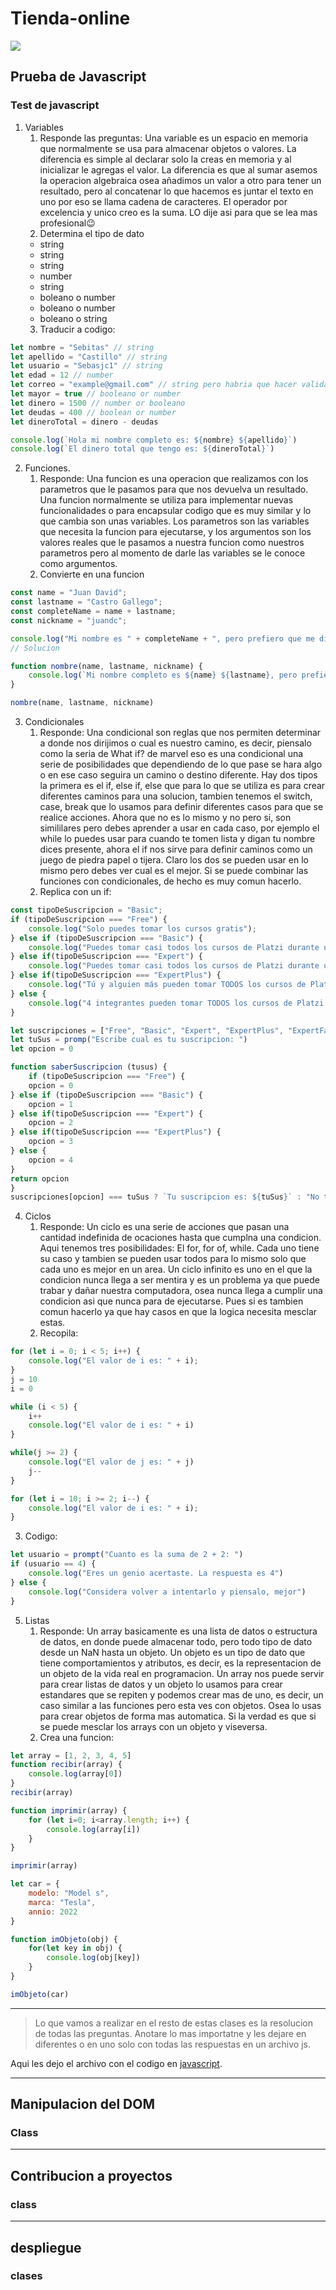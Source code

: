 # Tienda-online

![](https://static.platzi.com/cdn-cgi/image/width=480,quality=50,format=auto/media/achievements/practico-javascript_badge-fb533fa5-73c8-4f75-9d81-0294d9013ab5.png)

## Prueba de Javascript

### Test de javascript

1. Variables
   1. Responde las preguntas:
        Una variable es un espacio en memoria que normalmente se usa para almacenar objetos o valores.
        La diferencia es simple al declarar solo la creas en memoria y al inicializar le agregas el valor.
        La diferencia es que al sumar asemos la operacion algebraica osea añadimos un valor a otro para tener un resultado, pero al concatenar lo que hacemos es juntar el texto en uno por eso se llama cadena de caracteres.
        El operador por excelencia y unico creo es la suma. LO dije asi para que se lea mas profesional😉
   2. Determina el tipo de dato
     - string
     - string
     - string
     - number
     - string
     - boleano o number
     - boleano o number
     - boleano o string
   3. Traducir a codigo:
```javascript
let nombre = "Sebitas" // string
let apellido = "Castillo" // string
let usuario = "Sebasjc1" // string
let edad = 12 // number
let correo = "example@gmail.com" // string pero habria que hacer validaciones para que se verifique que es un correo
let mayor = true // booleano or number
let dinero = 1500 // number or booleano
let deudas = 400 // boolean or number
let dineroTotal = dinero - deudas

console.log(`Hola mi nombre completo es: ${nombre} ${apellido}`)
console.log(`El dinero total que tengo es: ${dineroTotal}`)
```
2. Funciones.
   1. Responde:
        Una funcion es una operacion que realizamos con los parametros que le pasamos para que nos devuelva un resultado.
        Una funcion normalmente se utiliza para implementar nuevas funcionalidades o para encapsular codigo que es muy similar y lo que cambia son unas variables.
        Los parametros son las variables que necesita la funcion para ejecutarse, y los argumentos son los valores reales que le pasamos a nuestra funcion como nuestros parametros pero al momento de darle las variables se le conoce como argumentos.
   2. Convierte en una funcion
```javascript
const name = "Juan David";
const lastname = "Castro Gallego";
const completeName = name + lastname;
const nickname = "juandc";

console.log("Mi nombre es " + completeName + ", pero prefiero que me digas " + nickname + ".");
// Solucion

function nombre(name, lastname, nickname) {
    console.log(`Mi nombre completo es ${name} ${lastname}, pero prefiero que me digan ${nickname} '.'`);
}

nombre(name, lastname, nickname)
```
3. Condicionales
   1. Responde:
        Una condicional son reglas que nos permiten determinar a donde nos dirijimos o cual es nuestro camino, es decir, piensalo como la seria de What if? de marvel eso es una condicional una serie de posibilidades que dependiendo de lo que pase se hara algo o en ese caso seguira un camino o destino diferente.
        Hay dos tipos la primera es el if, else if, else que para lo que se utiliza es para crear diferentes caminos para una solucion, tambien tenemos el switch, case, break que lo usamos para definir diferentes casos para que se realice acciones. Ahora que no es lo mismo y no pero si, son simililares pero debes aprender a usar en cada caso, por ejemplo el while lo puedes usar para cuando te tomen lista y digan tu nombre dices presente, ahora el if nos sirve para definir caminos como un juego de piedra papel o tijera. Claro los dos se pueden usar en lo mismo pero debes ver cual es el mejor.
        Si se puede combinar las funciones con condicionales, de hecho es muy comun hacerlo.
   2. Replica con un if:
```javascript
const tipoDeSuscripcion = "Basic";
if (tipoDeSuscripcion === "Free") {
    console.log("Solo puedes tomar los cursos gratis");
} else if (tipoDeSuscripcion === "Basic") {
    console.log("Puedes tomar casi todos los cursos de Platzi durante un mes");
} else if(tipoDeSuscripcion === "Expert") {
    console.log("Puedes tomar casi todos los cursos de Platzi durante un año");
} else if(tipoDeSuscripcion === "ExpertPlus") {
    console.log("Tú y alguien más pueden tomar TODOS los cursos de Platzi durante un año");
} else {
    console.log("4 integrantes pueden tomar TODOS los cursos de Platzi durante un año, tu suscripcion es family");
}

let suscripciones = ["Free", "Basic", "Expert", "ExpertPlus", "ExpertFamily"]
let tuSus = promp("Escribe cual es tu suscripcion: ")
let opcion = 0

function saberSuscripcion (tusus) {
    if (tipoDeSuscripcion === "Free") {
    opcion = 0
} else if (tipoDeSuscripcion === "Basic") {
    opcion = 1
} else if(tipoDeSuscripcion === "Expert") {
    opcion = 2
} else if(tipoDeSuscripcion === "ExpertPlus") {
    opcion = 3
} else {
    opcion = 4
}
return opcion
}
suscripciones[opcion] === tuSus ? `Tu suscripcion es: ${tuSus}` : "No tienes una suscripcion"
```
4. Ciclos
   1. Responde:
        Un ciclo es una serie de acciones que pasan una cantidad indefinida de ocaciones hasta que cumplna una condicion.
        Aqui tenemos tres posibilidades: El for, for of, while. Cada uno tiene su caso y tambien se pueden usar todos para lo mismo solo que cada uno es mejor en un area.
        Un ciclo infinito es uno en el que la condicion nunca llega a ser mentira y es un problema ya que puede trabar y dañar nuestra computadora, osea nunca llega a cumplir una condicion asi que nunca para de ejecutarse.
        Pues si es tambien comun hacerlo ya que hay casos en que la logica necesita mesclar estas.
   2. Recopila:
```javascript
for (let i = 0; i < 5; i++) {
    console.log("El valor de i es: " + i);
}
j = 10
i = 0

while (i < 5) {
    i++
    console.log("El valor de i es: " + i)
}

while(j >= 2) {
    console.log("El valor de j es: " + j)
    j--
}

for (let i = 10; i >= 2; i--) {
    console.log("El valor de i es: " + i);
}
```
   3. Codigo:
```js // Puedes poner la extenccion del archivo o que se maneja en ese lenguaje de programacion
let usuario = prompt("Cuanto es la suma de 2 + 2: ")
if (usuario == 4) {
    console.log("Eres un genio acertaste. La respuesta es 4")
} else {
    console.log("Considera volver a intentarlo y piensalo, mejor")
}
```
5. Listas
   1. Responde:
        Un array basicamente es una lista de datos o estructura de datos, en donde puede almacenar todo, pero todo tipo de dato desde un NaN hasta un objeto.
        Un objeto es un tipo de dato que tiene comportamientos y atributos, es decir, es la representacion de un objeto de la vida real en programacion.
        Un array nos puede servir para crear listas de datos y un objeto lo usamos para crear estandares que se repiten y podemos crear mas de uno, es decir, un caso similar a las funciones pero esta ves con objetos. Osea lo usas para crear objetos de forma mas automatica.
        Si la verdad es que si se puede mesclar los arrays con un objeto y viseversa.
   2. Crea una funcion:
```javascript
let array = [1, 2, 3, 4, 5]
function recibir(array) {
    console.log(array[0])
}
recibir(array)

function imprimir(array) {
    for (let i=0; i<array.length; i++) {
        console.log(array[i])
    }
}

imprimir(array)

let car = {
    modelo: "Model s",
    marca: "Tesla",
    annio: 2022
}

function imObjeto(obj) {
    for(let key in obj) {
        console.log(obj[key])
    }
}

imObjeto(car)
```

---
>Lo que vamos a realizar en el resto de estas clases es la resolucion de todas las preguntas. Anotare lo mas importatne y les dejare en diferentes o en uno solo con todas las respuestas en un archivo js.

Aqui les dejo el archivo con el codigo en [javascript](respuestas.js).

---

## Manipulacion del DOM

### Class

---

## Contribucion a proyectos

### class

---

## despliegue

### clases